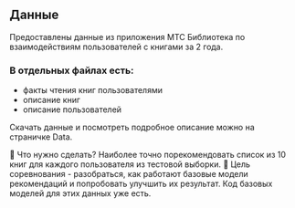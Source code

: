 ## Данные
Предоставлены данные из приложения МТС Библиотека по взаимодействиям пользователей с книгами за 2 года.

### В отдельных файлах есть:
* факты чтения книг пользователями
* описание книг
* описание пользователей

Скачать данные и посмотреть подробное описание можно на страничке Data.

🤔 Что нужно сделать?
Наиболее точно порекомендовать список из 10 книг для каждого пользователя из тестовой выборки.
🎯 Цель соревнования - разобраться, как работают базовые модели рекомендаций и попробовать улучшить их результат. Код базовых моделей для этих данных уже есть.
